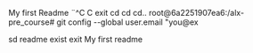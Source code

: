 My first Readme
¨^C
C
exit
cd
cd
cd..
root@6a2251907ea6:/alx-pre_course# git config --global user.email "you@ex




sd
readme
exist
exit
My first readme

